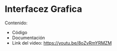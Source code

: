 # Interfacez Grafica
Contenido:
- Código
- Documentación
- Link del video: https://youtu.be/8oZvRmYRMZM
